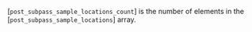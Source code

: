 [`post_subpass_sample_locations_count`] is the number of elements in the
[`post_subpass_sample_locations`] array.
